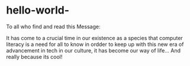 # hello-world-

To all who find and read this Message:

  It has come to a crucial time in our existence as a species that computer literacy is a need for all to know in ordder to keep up with this new era of advancement in tech in our culture, it has become our way of life... And really because its cool!
